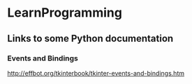 # LearnProgramming



## Links to some Python documentation


### Events and Bindings

http://effbot.org/tkinterbook/tkinter-events-and-bindings.htm



